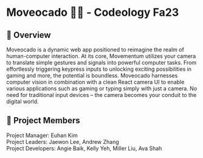 # Moveocado 👋🤖 - Codeology Fa23

## 🥑 Overview
Moveocado is a dynamic web app positioned to reimagine the realm of human-computer interaction. At its core, Movementum utilizes your camera to translate simple gestures and signals into powerful computer tasks. From effortlessly triggering keypress inputs to unlocking exciting possibilities in gaming and more, the potential is boundless. Moveocado harnesses computer vision in combination with a clean React camera UI to enable various applications such as gaming or typing simply with just a camera. No need for traditional input devices – the camera becomes your conduit to the digital world.

## 👫 Project Members
Project Manager: Euhan Kim\
Project Leaders: Jaewon Lee, Andrew Zhang\
Project Developers: Angie Baik, Kelly Yeh, Miller Liu, Ava Shah

